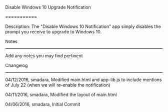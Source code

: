 Disable Windows 10 Upgrade Notification

===========

Description: The "Disable Windows 10 Notification" app simply disables the prompt you receive to upgrade to Windows 10.



Notes

----

Add any notes you may find pertinent
 


Changelog

----
04/12/2016, smadara, Modified main.html and app-lib.js to include mentions of July 22 (when we will re-enable the notification)

04/11/2016, smadara, Modified the layout of main.html

04/06/2016, smadara, Initial Commit